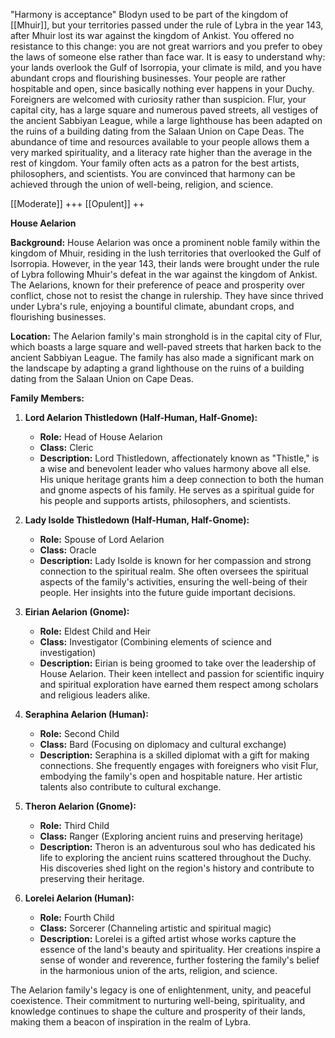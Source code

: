 "Harmony is acceptance"
Blodyn used to be part of the kingdom of [[Mhuir]], but your territories passed under the rule of Lybra in the year 143, after Mhuir lost its war against the kingdom of Ankist. You offered no resistance to this change: you are not great warriors and you prefer to obey the laws of someone else rather than face war. It is easy to understand why: your lands overlook the Gulf of Isorropia, your climate is mild, and you have abundant crops and flourishing businesses. Your people are rather hospitable and open, since basically nothing ever happens in your Duchy. Foreigners are welcomed with curiosity rather than suspicion. Flur, your capital city, has a large square and numerous paved streets, all vestiges of the ancient Sabbiyan League, while a large lighthouse has been adapted on the ruins of a building dating from the Salaan Union on Cape Deas. The abundance of time and resources available to your people allows them a very marked spirituality, and a literacy rate higher than the average in the rest of kingdom. Your family often acts as a patron for the best artists, philosophers, and scientists. You are convinced that harmony can be achieved through the union of well-being, religion, and science.

[[Moderate]] +++
[[Opulent]] ++

**House Aelarion**

**Background:** House Aelarion was once a prominent noble family within the kingdom of Mhuir, residing in the lush territories that overlooked the Gulf of Isorropia. However, in the year 143, their lands were brought under the rule of Lybra following Mhuir's defeat in the war against the kingdom of Ankist. The Aelarions, known for their preference of peace and prosperity over conflict, chose not to resist the change in rulership. They have since thrived under Lybra's rule, enjoying a bountiful climate, abundant crops, and flourishing businesses.

**Location:** The Aelarion family's main stronghold is in the capital city of Flur, which boasts a large square and well-paved streets that harken back to the ancient Sabbiyan League. The family has also made a significant mark on the landscape by adapting a grand lighthouse on the ruins of a building dating from the Salaan Union on Cape Deas.

**Family Members:**

1. **Lord Aelarion Thistledown (Half-Human, Half-Gnome):**
    
    - **Role:** Head of House Aelarion
    - **Class:** Cleric
    - **Description:** Lord Thistledown, affectionately known as "Thistle," is a wise and benevolent leader who values harmony above all else. His unique heritage grants him a deep connection to both the human and gnome aspects of his family. He serves as a spiritual guide for his people and supports artists, philosophers, and scientists.
    
2. **Lady Isolde Thistledown (Half-Human, Half-Gnome):**
    
    - **Role:** Spouse of Lord Aelarion
    - **Class:** Oracle
    - **Description:** Lady Isolde is known for her compassion and strong connection to the spiritual realm. She often oversees the spiritual aspects of the family's activities, ensuring the well-being of their people. Her insights into the future guide important decisions.
    
3. **Eirian Aelarion (Gnome):**
    
    - **Role:** Eldest Child and Heir
    - **Class:** Investigator (Combining elements of science and investigation)
    - **Description:** Eirian is being groomed to take over the leadership of House Aelarion. Their keen intellect and passion for scientific inquiry and spiritual exploration have earned them respect among scholars and religious leaders alike.
    
4. **Seraphina Aelarion (Human):**
    
    - **Role:** Second Child
    - **Class:** Bard (Focusing on diplomacy and cultural exchange)
    - **Description:** Seraphina is a skilled diplomat with a gift for making connections. She frequently engages with foreigners who visit Flur, embodying the family's open and hospitable nature. Her artistic talents also contribute to cultural exchange.
    
5. **Theron Aelarion (Gnome):**
    
    - **Role:** Third Child
    - **Class:** Ranger (Exploring ancient ruins and preserving heritage)
    - **Description:** Theron is an adventurous soul who has dedicated his life to exploring the ancient ruins scattered throughout the Duchy. His discoveries shed light on the region's history and contribute to preserving their heritage.
    
6. **Lorelei Aelarion (Human):**
    
    - **Role:** Fourth Child
    - **Class:** Sorcerer (Channeling artistic and spiritual magic)
    - **Description:** Lorelei is a gifted artist whose works capture the essence of the land's beauty and spirituality. Her creations inspire a sense of wonder and reverence, further fostering the family's belief in the harmonious union of the arts, religion, and science.

The Aelarion family's legacy is one of enlightenment, unity, and peaceful coexistence. Their commitment to nurturing well-being, spirituality, and knowledge continues to shape the culture and prosperity of their lands, making them a beacon of inspiration in the realm of Lybra.